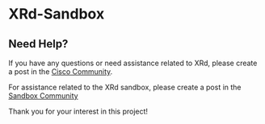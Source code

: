 # XRd-Sandbox

## Need Help?

If you have any questions or need assistance related to XRd, please create a post in the [Cisco Community](https://community.cisco.com/t5/network-devices/bd-p/disc-dev-network-devices).

For assistance related to the XRd sandbox, please create a post in the [Sandbox Community](https://community.cisco.com/t5/devnet-sandbox/bd-p/4426j-disc-dev-devnet-sandbox)

Thank you for your interest in this project!
